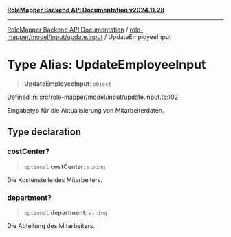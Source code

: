 [**RoleMapper Backend API Documentation v2024.11.28**](../../../../../README.md)

***

[RoleMapper Backend API Documentation](../../../../../modules.md) / [role-mapper/model/input/update.input](../README.md) / UpdateEmployeeInput

# Type Alias: UpdateEmployeeInput

> **UpdateEmployeeInput**: `object`

Defined in: [src/role-mapper/model/input/update.input.ts:102](https://github.com/FlowCraft-AG/RoleMapper/blob/2e49de298fb7aea6638be4e21aef4b51c0753b47/backend/src/role-mapper/model/input/update.input.ts#L102)

Eingabetyp für die Aktualisierung von Mitarbeiterdaten.

## Type declaration

### costCenter?

> `optional` **costCenter**: `string`

Die Kostenstelle des Mitarbeiters.

### department?

> `optional` **department**: `string`

Die Abteilung des Mitarbeiters.

